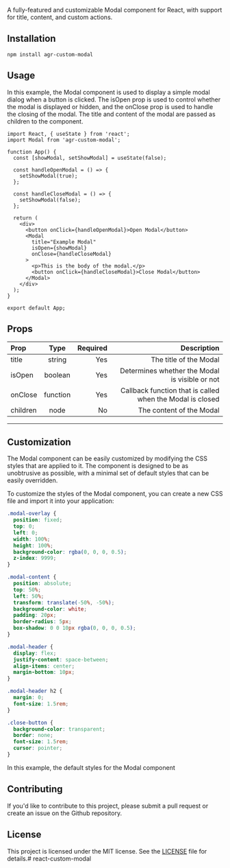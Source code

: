 A fully-featured and customizable Modal component for React, with support for title, content, and custom actions.

## Installation
`npm install agr-custom-modal`

## Usage

In this example, the Modal component is used to display a simple modal dialog when a button is clicked. The isOpen prop is used to control whether the modal is displayed or hidden, and the onClose prop is used to handle the closing of the modal. The title and content of the modal are passed as children to the component.

```react
import React, { useState } from 'react';
import Modal from 'agr-custom-modal';

function App() {
  const [showModal, setShowModal] = useState(false);

  const handleOpenModal = () => {
    setShowModal(true);
  };

  const handleCloseModal = () => {
    setShowModal(false);
  };

  return (
    <div>
      <button onClick={handleOpenModal}>Open Modal</button>
      <Modal
        title="Example Modal"
        isOpen={showModal}
        onClose={handleCloseModal}
      >
        <p>This is the body of the modal.</p>
        <button onClick={handleCloseModal}>Close Modal</button>
      </Modal>
    </div>
  );
}

export default App;
```

## Props

| Prop  | Type  | Required | Description
| :------------ |:---------------:| -----:| ------------:|
| title      | string | Yes | The title of the Modal
| isOpen      | boolean        |   Yes | Determines whether the Modal is visible or not
| onClose | function        |    Yes | Callback function that is called when the Modal is closed
| children | node        |    No | The content of the Modal
----

## Customization
The Modal component can be easily customized by modifying the CSS styles that are applied to it. The component is designed to be as unobtrusive as possible, with a minimal set of default styles that can be easily overridden.

To customize the styles of the Modal component, you can create a new CSS file and import it into your application:

```css
.modal-overlay {
  position: fixed;
  top: 0;
  left: 0;
  width: 100%;
  height: 100%;
  background-color: rgba(0, 0, 0, 0.5);
  z-index: 9999;
}

.modal-content {
  position: absolute;
  top: 50%;
  left: 50%;
  transform: translate(-50%, -50%);
  background-color: white;
  padding: 20px;
  border-radius: 5px;
  box-shadow: 0 0 10px rgba(0, 0, 0, 0.5);
}

.modal-header {
  display: flex;
  justify-content: space-between;
  align-items: center;
  margin-bottom: 10px;
}

.modal-header h2 {
  margin: 0;
  font-size: 1.5rem;
}

.close-button {
  background-color: transparent;
  border: none;
  font-size: 1.5rem;
  cursor: pointer;
}
```

In this example, the default styles for the Modal component

## Contributing

If you'd like to contribute to this project, please submit a pull request or create an issue on the Github repository.

## License

This project is licensed under the MIT license. See the [LICENSE](LICENSE) file for details.# react-custom-modal
